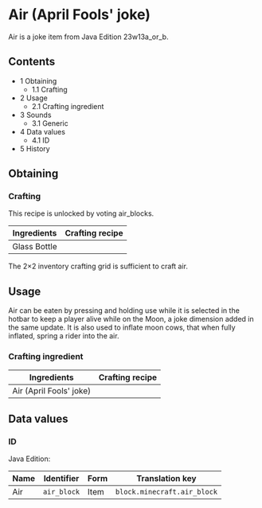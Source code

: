 # Air (April Fools' joke)
Air is a joke item from Java Edition 23w13a_or_b.

## Contents
- 1 Obtaining
	- 1.1 Crafting
- 2 Usage
	- 2.1 Crafting ingredient
- 3 Sounds
	- 3.1 Generic
- 4 Data values
	- 4.1 ID
- 5 History

## Obtaining
### Crafting
This recipe is unlocked by voting air_blocks.

| Ingredients  | Crafting recipe |
|--------------|-----------------|
| Glass Bottle |                 |

The 2×2 inventory crafting grid is sufficient to craft air.

## Usage
Air can be eaten by pressing and holding use while it is selected in the hotbar to keep a player alive while on the Moon, a joke dimension added in the same update. It is also used to inflate moon cows, that when fully inflated, spring a rider into the air.

### Crafting ingredient
| Ingredients             | Crafting recipe |
|-------------------------|-----------------|
| Air (April Fools' joke) |                 |

## Data values
### ID
Java Edition:

| Name | Identifier  | Form | Translation key             |
|------|-------------|------|-----------------------------|
| Air  | `air_block` | Item | `block.minecraft.air_block` |


